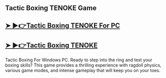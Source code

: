 ## Tactic Boxing TENOKE Game

##  [➤ ►👉Tactic Boxing TENOKE For PC](https://tinyurl.com/2x9p2c5k)

##  [➤ ►👉Tactic Boxing TENOKE](https://tinyurl.com/2x9p2c5k)

Tactic Boxing For Windows PC. Ready to step into the ring and test your boxing skills? This game provides a thrilling experience with ragdoll physics, various game modes, and intense gameplay that will keep you on your toes.
